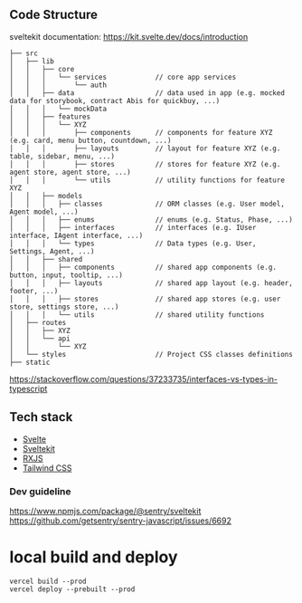 ## Code Structure

sveltekit documentation: https://kit.svelte.dev/docs/introduction

```term
├── src
│   ├── lib
│   │   ├── core
│   │   │   └── services            // core app services
│   │   │       └── auth
│   │   ├── data                    // data used in app (e.g. mocked data for storybook, contract Abis for quickbuy, ...)
│   │   │   └── mockData
│   │   ├── features
│   │   │   └── XYZ
│   │   │       ├── components      // components for feature XYZ (e.g. card, menu button, countdown, ...)
│   │   │       ├── layouts         // layout for feature XYZ (e.g. table, sidebar, menu, ...)
│   │   │       ├── stores          // stores for feature XYZ (e.g. agent store, agent store, ...)
│   │   │       └── utils           // utility functions for feature XYZ
│   │   ├── models
│   │   │   ├── classes             // ORM classes (e.g. User model, Agent model, ...)
│   │   │   ├── enums               // enums (e.g. Status, Phase, ...)
│   │   │   ├── interfaces          // interfaces (e.g. IUser interface, IAgent interface, ...)
│   │   │   └── types               // Data types (e.g. User, Settings, Agent, ...)
│   │   ├── shared
│   │   │   ├── components          // shared app components (e.g. button, input, tooltip, ...)
│   │   │   ├── layouts             // shared app layout (e.g. header, footer, ...)
│   │   │   ├── stores              // shared app stores (e.g. user store, settings store, ...)
│   │   │   └── utils               // shared utility functions
│   ├── routes
│   │   ├── XYZ
│   │   └── api
│   │       └── XYZ
│   └── styles                      // Project CSS classes definitions
├── static
```

https://stackoverflow.com/questions/37233735/interfaces-vs-types-in-typescript

## Tech stack

- [Svelte](https://svelte.dev/)
- [Sveltekit](https://kit.svelte.dev/)
- [RXJS](https://rxjs.dev/)
- [Tailwind CSS](https://tailwindcss.com/)

### Dev guideline

https://www.npmjs.com/package/@sentry/sveltekit
https://github.com/getsentry/sentry-javascript/issues/6692


# local build and deploy

```
vercel build --prod
vercel deploy --prebuilt --prod
```